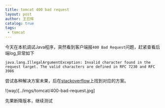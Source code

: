 ```yaml
---
title: tomcat 400 bad request
layout: post
author: 王召辉
catalog: true
tags: 
 - tomcat
---
```


今天在本机调试Java程序，突然看到客户端报``400 Bad Request``问题，赶紧查看后端log,异常如下

```
java.lang.IllegalArgumentException: Invalid character found in the request target. The valid characters are defined in RFC 7230 and RFC 3986
```

尝试各种解决方案未果，后在[stackoverflow](https://stackoverflow.com/)上找到对应的方案。

!(way)[../imgs/tomcat/400-bad-request.jpg]

先果断降版本，继续测试